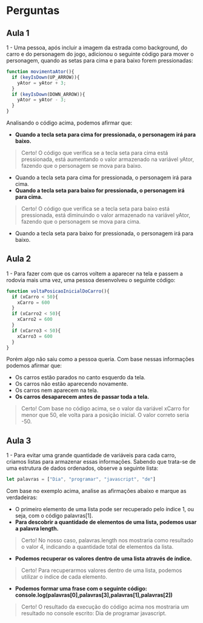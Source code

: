 # Perguntas

## Aula 1

1 - Uma pessoa, após incluir a imagem da estrada como background, do carro e do personagem do jogo, adicionou o seguinte código para mover o personagem, quando as setas para cima e para baixo forem pressionadas:

``` javascript
function movimentaAtor(){
  if (keyIsDown(UP_ARROW)){
    yAtor = yAtor + 3;
  }
  if (keyIsDown(DOWN_ARROW)){
    yAtor = yAtor - 3;
  }
}
```

Analisando o código acima, podemos afirmar que:

- __Quando a tecla seta para cima for pressionada, o personagem irá para baixo.__

> Certo! O código que verifica se a tecla seta para cima está pressionada, está aumentando o valor armazenado na variável yAtor, fazendo que o personagem se mova para baixo.

- Quando a tecla seta para cima for pressionada, o personagem irá para cima.
- __Quando a tecla seta para baixo for pressionada, o personagem irá para cima.__

> Certo! O código que verifica se a tecla seta para baixo está pressionada, está diminuindo o valor armazenado na variável yAtor, fazendo que o personagem se mova para cima.

- Quando a tecla seta para baixo for pressionada, o personagem irá para baixo.

## Aula 2

1 - Para fazer com que os carros voltem a aparecer na tela e passem a rodovia mais uma vez, uma pessoa desenvolveu o seguinte código:

``` javascript
function voltaPosicaoInicialDoCarro(){
  if (xCarro < 50){
    xCarro = 600
  }
  if (xCarro2 < 50){
    xCarro2 = 600
  }
  if (xCarro3 < 50){
    xCarro3 = 600
  }
}
```

Porém algo não saiu como a pessoa queria. Com base nessas informações podemos afirmar que:

- Os carros estão parados no canto esquerdo da tela.
- Os carros não estão aparecendo novamente.
- Os carros nem aparecem na tela.
- __Os carros desaparecem antes de passar toda a tela.__

> Certo! Com base no código acima, se o valor da variável xCarro for menor que 50, ele volta para a posição inicial. O valor correto seria -50.

## Aula 3

1 - Para evitar uma grande quantidade de variáveis para cada carro, criamos listas para armazenar essas informações. Sabendo que trata-se de uma estrutura de dados ordenados, observe a seguinte lista:

``` javascript
let palavras = ["Dia", "programar", "javascript", "de"]
```

Com base no exemplo acima, analise as afirmações abaixo e marque as verdadeiras:

- O primeiro elemento de uma lista pode ser recuperado pelo índice 1, ou seja, com o código palavras[1].
- __Para descobrir a quantidade de elementos de uma lista, podemos usar a palavra length.__

> Certo! No nosso caso, palavras.length nos mostraria como resultado o valor 4, indicando a quantidade total de elementos da lista.

- __Podemos recuperar os valores dentro de uma lista através de índice.__

> Certo! Para recuperarmos valores dentro de uma lista, podemos utilizar o índice de cada elemento.

- __Podemos formar uma frase com o seguinte código: console.log(palavras[0],palavras[3],palavras[1],palavras[2])__

> Certo! O resultado da execução do código acima nos mostraria um resultado no console escrito: Dia de programar javascript.
